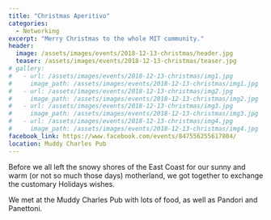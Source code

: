 ```yaml
---
title: "Christmas Aperitivo"
categories:
  - Networking
excerpt: "Merry Christmas to the whole MIT community."
header:
  image: /assets/images/events/2018-12-13-christmas/header.jpg
  teaser: /assets/images/events/2018-12-13-christmas/teaser.jpg
# gallery:
#   - url: /assets/images/events/2018-12-13-christmas/img1.jpg
#     image_path: /assets/images/events/2018-12-13-christmas/img1.jpg
#   - url: /assets/images/events/2018-12-13-christmas/img2.jpg
#     image_path: /assets/images/events/2018-12-13-christmas/img2.jpg
#   - url: /assets/images/events/2018-12-13-christmas/img3.jpg
#     image_path: /assets/images/events/2018-12-13-christmas/img3.jpg
#   - url: /assets/images/events/2018-12-13-christmas/img4.jpg
#     image_path: /assets/images/events/2018-12-13-christmas/img4.jpg
facebook_link: https://www.facebook.com/events/847556255617804/
location: Muddy Charles Pub
---
```



Before we all left the snowy shores of the East Coast for our sunny and warm (or not so much those days) motherland, we got together to exchange the customary Holidays wishes.

We met at the Muddy Charles Pub with lots of food, as well as Pandori and Panettoni.


<!-- {% include gallery %} -->
